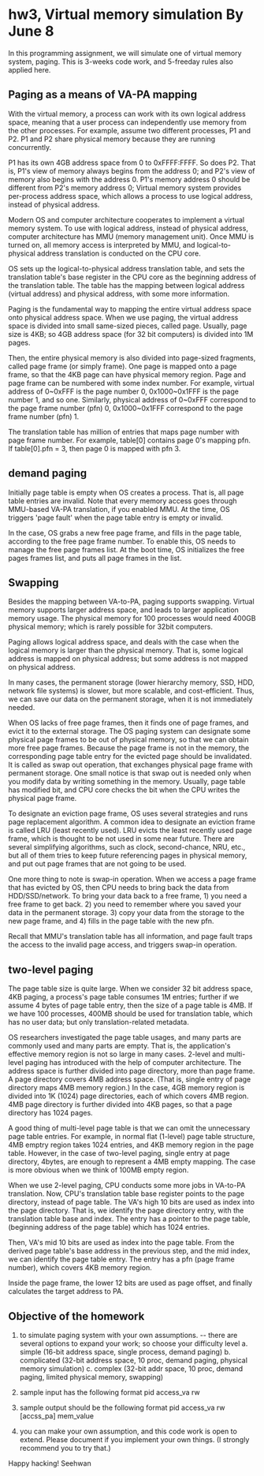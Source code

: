 # hw3, Virtual memory simulation By June 8

In this programming assignment, we will simulate one of virtual memory system, paging.
This is 3-weeks code work, and 5-freeday rules also applied here.

## Paging as a means of VA-PA mapping
With the virtual memory, a process can work with its own logical address space, meaning that a user process can independently use memory from the other processes.
For example, assume two different processes, P1 and P2. 
P1 and P2 share physical memory because they are running concurrently.

P1 has its own 4GB address space from 0 to 0xFFFF:FFFF.
So does P2. 
That is, P1's view of memory always begins from the address 0; and P2's view of memory also begins with the address 0.
P1's memory address 0 should be different from P2's memory address 0;
Virtual memory system provides per-process address space, which allows a process to use logical address, instead of physical address.

Modern OS and computer architecture cooperates to implement a virtual memory system.
To use with logical address, instead of physical address, computer architecture has MMU (memory management unit). 
Once MMU is turned on, all memory access is interpreted by MMU, and logical-to-physical address translation is conducted on the CPU core.

OS sets up the logical-to-physical address translation table, and sets the translation table's base register in the CPU core as the beginning address of the translation table.
The table has the mapping between logical address (virtual address) and physical address, with some more information.

Paging is the fundamental way to mapping the entire virtual address space onto physical address space.
When we use paging, the virtual address space is divided into small same-sized pieces, called page.
Usually, page size is 4KB; so 4GB address space (for 32 bit computers) is divided into 1M pages. 

Then, the entire physical memory is also divided into page-sized fragments, called page frame (or simply frame). 
One page is mapped onto a page frame, so that the 4KB page can have physical memory region.
Page and page frame can be numbered with some index number. 
For example, virtual address of 0~0xFFF is the page number 0, 0x1000~0x1FFF is the page number 1, and so one.
Similarly, physical address of 0~0xFFF correspond to the page frame number (pfn) 0, 0x1000~0x1FFF correspond to the page frame number (pfn) 1.

The translation table has million of entries that maps page number with page frame number.
For example, table[0] contains page 0's mapping pfn.
If table[0].pfn = 3, then page 0 is mapped with pfn 3. 

## demand paging
Initially page table is empty when OS creates a process. 
That is, all page table entries are invalid.
Note that every memory access goes through MMU-based VA-PA translation, if you enabled MMU.
At the time, OS triggers 'page fault' when the page table entry is empty or invalid. 

In the case, OS grabs a new free page frame, and fills in the page table, according to the free page frame number. 
To enable this, OS needs to manage the free page frames list. 
At the boot time, OS initializes the free pages frames list, and puts all page frames in the list.

## Swapping
Besides the mapping between VA-to-PA, paging supports swapping.
Virtual memory supports larger address space, and leads to larger application memory usage.
The physical memory for 100 processes would need 400GB physical memory; which is rarely possible for 32bit computers.

Paging allows logical address space, and deals with the case when the logical memory is larger than the physical memory.
That is, some logical address is mapped on physical address; but some address is not mapped on physical address.

In many cases, the permanent storage (lower hierarchy memory, SSD, HDD, network file systems) is slower, but more scalable, and cost-efficient.
Thus, we can save our data on the permanent storage, when it is not immediately needed.

When OS lacks of free page frames, then it finds one of page frames, and evict it to the external storage.
The OS paging system can designate some physical page frames to be out of physical memory, so that we can obtain more free page frames.
Because the page frame is not in the memory, the corresponding page table entry for the evicted page should be invalidated.
It is called as swap out operation, that exchanges physical page frame with permanent storage.
One small notice is that swap out is needed only when you modify data by writing something in the memory.
Usually, page table has modified bit, and CPU core checks the bit when the CPU writes the physical page frame.

To designate an eviction page frame, OS uses several strategies and runs page replacement algorithm.
A common idea to designate an eviction frame is called LRU (least recently used). 
LRU evicts the least recently used page frame, which is thought to be not used in some near future.
There are several simplifying algorithms, such as clock, second-chance, NRU, etc., 
but all of them tries to keep future referencing pages in physical memory, and put out page frames that are not going to be used.

One more thing to note is swap-in operation. 
When we access a page frame that has evicted by OS, then CPU needs to bring back the data from HDD/SSD/network.
To bring your data back to a free frame, 1) you need a free frame to get back.
2) you need to remember where you saved your data in the permanent storage. 
3) copy your data from the storage to the new page frame, and
4) fills in the page table with the new pfn.

Recall that MMU's translation table has all information, and page fault traps the access to the invalid page access, and triggers swap-in operation.

## two-level paging
The page table size is quite large.
When we consider 32 bit address space, 4KB paging, a process's page table consumes 1M entries; 
further if we assume 4 bytes of page table entry, then the size of a page table is 4MB. 
If we have 100 processes, 400MB should be used for translation table, which has no user data; but only translation-related metadata.

OS researchers investigated the page table usages, and many parts are commonly used and many parts are empty.
That is, the application's effective memory region is not so large in many cases.
2-level and multi-level paging has introduced with the help of computer architecture.
The address space is further divided into page directory, more than page frame.
A page directory covers 4MB address space. (That is, single entry of page directory maps 4MB memory region.)
In the case, 4GB memory region is divided into 1K (1024) page directories, each of which covers 4MB region.
4MB page directory is further divided into 4KB pages, so that a page directory has 1024 pages.

A good thing of multi-level page table is that we can omit the unnecessary page table entries.
For example, in normal flat (1-level) page table structure, 4MB emptry region takes 1024 entries, and 4KB memory region in the page table.
However, in the case of two-level paging, single entry at page directory, 4bytes, are enough to represent a 4MB empty mapping.
The case is more obvious when we think of 100MB empty region.

When we use 2-level paging, CPU conducts some more jobs in VA-to-PA translation.
Now, CPU's translation table base register points to the page directory, instead of page table.
The VA's high 10 bits are used as index into the page directory.
That is, we identify the page directory entry, with the translation table base and index.
The entry has a pointer to the page table, (beginning address of the page table) which has 1024 entries. 

Then, VA's mid 10 bits are used as index into the page table.
From the derived page table's base address in the previous step, and the mid index, we can identify the page table entry.
The entry has a pfn (page frame number), which covers 4KB memory region.

Inside the page frame, the lower 12 bits are used as page offset, and finally calculates the target address to PA.

## Objective of the homework
1. to simulate paging system with your own assumptions.
-- there are several options to expand your work; so choose your difficulty level
a. simple (16-bit address space, single process, demand paging)
b. complicated (32-bit address space, 10 proc, demand paging, physical memory simulation)
c. complex (32-bit addr space, 10 proc, demand paging, limited physical memory, swapping)

2. sample input has the following format
pid access_va rw

3. sample output should be the following format
pid access_va rw [accss_pa] mem_value

4. you can make your own assumption, and this code work is open to extend.
Please document if you implement your own things.
(I strongly recommend you to try that.)

Happy hacking!
Seehwan
